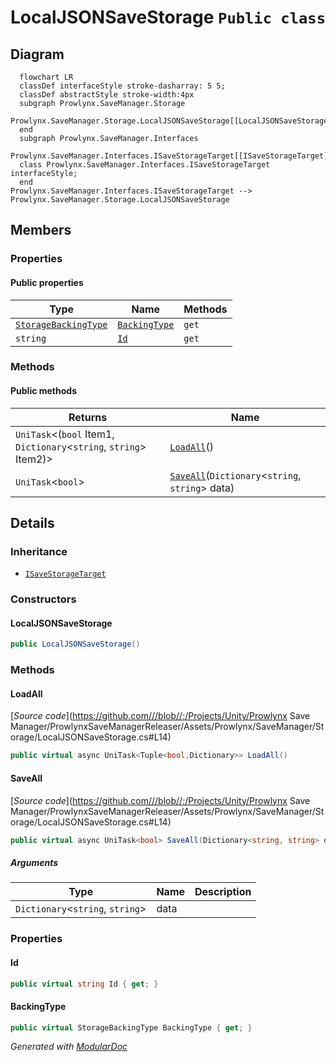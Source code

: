 # LocalJSONSaveStorage `Public class`

## Diagram
```mermaid
  flowchart LR
  classDef interfaceStyle stroke-dasharray: 5 5;
  classDef abstractStyle stroke-width:4px
  subgraph Prowlynx.SaveManager.Storage
  Prowlynx.SaveManager.Storage.LocalJSONSaveStorage[[LocalJSONSaveStorage]]
  end
  subgraph Prowlynx.SaveManager.Interfaces
  Prowlynx.SaveManager.Interfaces.ISaveStorageTarget[[ISaveStorageTarget]]
  class Prowlynx.SaveManager.Interfaces.ISaveStorageTarget interfaceStyle;
  end
Prowlynx.SaveManager.Interfaces.ISaveStorageTarget --> Prowlynx.SaveManager.Storage.LocalJSONSaveStorage
```

## Members
### Properties
#### Public  properties
| Type | Name | Methods |
| --- | --- | --- |
| [`StorageBackingType`](../models/StorageBackingType.md) | [`BackingType`](#backingtype) | `get` |
| `string` | [`Id`](#id) | `get` |

### Methods
#### Public  methods
| Returns | Name |
| --- | --- |
| `UniTask`&lt;(`bool` Item1, `Dictionary`&lt;`string`, `string`&gt; Item2)&gt; | [`LoadAll`](#loadall)() |
| `UniTask`&lt;`bool`&gt; | [`SaveAll`](#saveall)(`Dictionary`&lt;`string`, `string`&gt; data) |

## Details
### Inheritance
 - [
`ISaveStorageTarget`
](../interfaces/ISaveStorageTarget.md)

### Constructors
#### LocalJSONSaveStorage
```csharp
public LocalJSONSaveStorage()
```

### Methods
#### LoadAll
[*Source code*](https://github.com///blob//:/Projects/Unity/Prowlynx Save Manager/ProwlynxSaveManagerReleaser/Assets/Prowlynx/SaveManager/Storage/LocalJSONSaveStorage.cs#L14)
```csharp
public virtual async UniTask<Tuple<bool,Dictionary>> LoadAll()
```

#### SaveAll
[*Source code*](https://github.com///blob//:/Projects/Unity/Prowlynx Save Manager/ProwlynxSaveManagerReleaser/Assets/Prowlynx/SaveManager/Storage/LocalJSONSaveStorage.cs#L14)
```csharp
public virtual async UniTask<bool> SaveAll(Dictionary<string, string> data)
```
##### Arguments
| Type | Name | Description |
| --- | --- | --- |
| `Dictionary`&lt;`string`, `string`&gt; | data |   |

### Properties
#### Id
```csharp
public virtual string Id { get; }
```

#### BackingType
```csharp
public virtual StorageBackingType BackingType { get; }
```

*Generated with* [*ModularDoc*](https://github.com/hailstorm75/ModularDoc)
